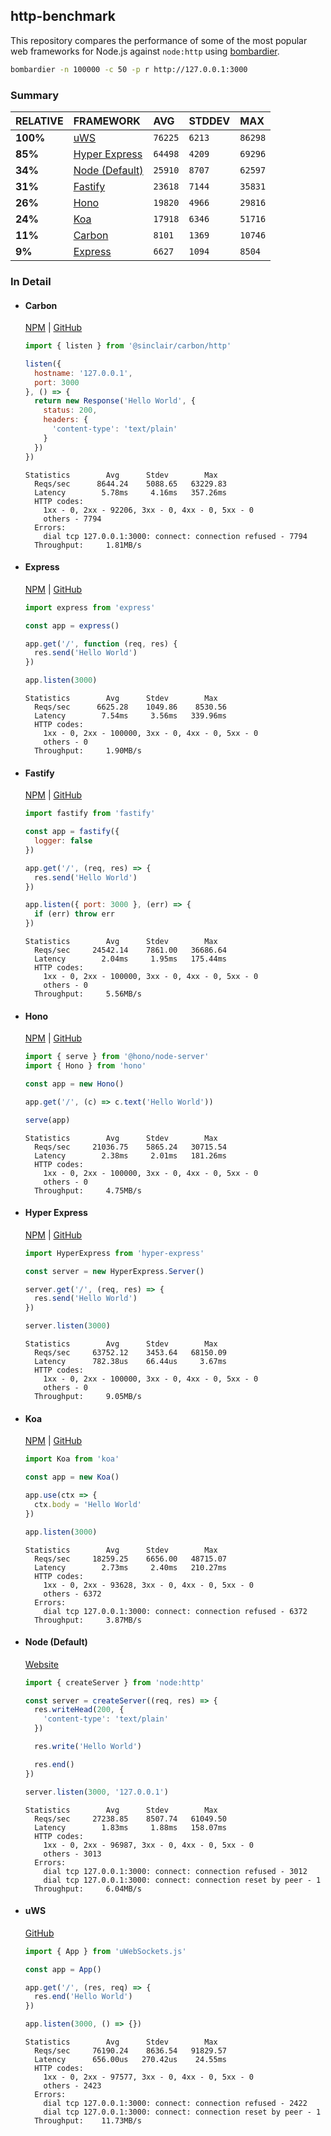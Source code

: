 ## http-benchmark

This repository compares the performance of some of the most popular web frameworks for Node.js against `node:http` using [bombardier](https://github.com/codesenberg/bombardier).

```bash
bombardier -n 100000 -c 50 -p r http://127.0.0.1:3000
```

### Summary

| RELATIVE | FRAMEWORK | AVG | STDDEV | MAX |
| :--- | :--- | :--- | :--- | :--- |
| **100%** | [uWS](#uws) | `76225` | `6213` | `86298` |
| **85%** | [Hyper Express](#hyper-express) | `64498` | `4209` | `69296` |
| **34%** | [Node (Default)](#node-default) | `25910` | `8707` | `62597` |
| **31%** | [Fastify](#fastify) | `23618` | `7144` | `35831` |
| **26%** | [Hono](#hono) | `19820` | `4966` | `29816` |
| **24%** | [Koa](#koa) | `17918` | `6346` | `51716` |
| **11%** | [Carbon](#carbon) | `8101` | `1369` | `10746` |
| **9%** | [Express](#express) | `6627` | `1094` | `8504` |


### In Detail

- #### Carbon
  [NPM](https://npmjs.com/@sinclair/carbon) | [GitHub](https://github.com/sinclairzx81/carbon)
  ```js
  import { listen } from '@sinclair/carbon/http'

  listen({
    hostname: '127.0.0.1',
    port: 3000
  }, () => {
    return new Response('Hello World', {
      status: 200,
      headers: {
        'content-type': 'text/plain'
      }
    })
  })
  ```

  ```
  Statistics        Avg      Stdev        Max
    Reqs/sec      8644.24    5088.65   63229.83
    Latency        5.78ms     4.16ms   357.26ms
    HTTP codes:
      1xx - 0, 2xx - 92206, 3xx - 0, 4xx - 0, 5xx - 0
      others - 7794
    Errors:
      dial tcp 127.0.0.1:3000: connect: connection refused - 7794
    Throughput:     1.81MB/s
  ```

- #### Express
  [NPM](https://npmjs.com/express) | [GitHub](https://github.com/expressjs/express)
  ```js
  import express from 'express'

  const app = express()

  app.get('/', function (req, res) {
    res.send('Hello World')
  })

  app.listen(3000)
  ```

  ```
  Statistics        Avg      Stdev        Max
    Reqs/sec      6625.28    1049.86    8530.56
    Latency        7.54ms     3.56ms   339.96ms
    HTTP codes:
      1xx - 0, 2xx - 100000, 3xx - 0, 4xx - 0, 5xx - 0
      others - 0
    Throughput:     1.90MB/s
  ```

- #### Fastify
  [NPM](https://npmjs.com/fastify) | [GitHub](https://github.com/fastify/fastify)
  ```js
  import fastify from 'fastify'

  const app = fastify({
    logger: false
  })

  app.get('/', (req, res) => {
    res.send('Hello World')
  })

  app.listen({ port: 3000 }, (err) => {
    if (err) throw err
  })
  ```

  ```
  Statistics        Avg      Stdev        Max
    Reqs/sec     24542.14    7861.00   36686.64
    Latency        2.04ms     1.95ms   175.44ms
    HTTP codes:
      1xx - 0, 2xx - 100000, 3xx - 0, 4xx - 0, 5xx - 0
      others - 0
    Throughput:     5.56MB/s
  ```

- #### Hono
  [NPM](https://npmjs.com/hono) | [GitHub](https://github.com/honojs/hono)
  ```js
  import { serve } from '@hono/node-server'
  import { Hono } from 'hono'

  const app = new Hono()

  app.get('/', (c) => c.text('Hello World'))

  serve(app)
  ```

  ```
  Statistics        Avg      Stdev        Max
    Reqs/sec     21036.75    5865.24   30715.54
    Latency        2.38ms     2.01ms   181.26ms
    HTTP codes:
      1xx - 0, 2xx - 100000, 3xx - 0, 4xx - 0, 5xx - 0
      others - 0
    Throughput:     4.75MB/s
  ```

- #### Hyper Express
  [NPM](https://npmjs.com/hyper-express) | [GitHub](https://github.com/kartikk221/hyper-express)
  ```js
  import HyperExpress from 'hyper-express'

  const server = new HyperExpress.Server()

  server.get('/', (req, res) => {
    res.send('Hello World')
  })

  server.listen(3000)
  ```

  ```
  Statistics        Avg      Stdev        Max
    Reqs/sec     63752.12    3453.64   68150.09
    Latency      782.38us    66.44us     3.67ms
    HTTP codes:
      1xx - 0, 2xx - 100000, 3xx - 0, 4xx - 0, 5xx - 0
      others - 0
    Throughput:     9.05MB/s
  ```

- #### Koa
  [NPM](https://npmjs.com/koa) | [GitHub](https://github.com/koajs/koa)
  ```js
  import Koa from 'koa'

  const app = new Koa()

  app.use(ctx => {
    ctx.body = 'Hello World'
  })

  app.listen(3000)
  ```

  ```
  Statistics        Avg      Stdev        Max
    Reqs/sec     18259.25    6656.00   48715.07
    Latency        2.73ms     2.40ms   210.27ms
    HTTP codes:
      1xx - 0, 2xx - 93628, 3xx - 0, 4xx - 0, 5xx - 0
      others - 6372
    Errors:
      dial tcp 127.0.0.1:3000: connect: connection refused - 6372
    Throughput:     3.87MB/s
  ```

- #### Node (Default)
  [Website](https://nodejs.org/api/http.html)
  ```js
  import { createServer } from 'node:http'

  const server = createServer((req, res) => {
    res.writeHead(200, {
      'content-type': 'text/plain'
    })

    res.write('Hello World')

    res.end()
  })

  server.listen(3000, '127.0.0.1')
  ```

  ```
  Statistics        Avg      Stdev        Max
    Reqs/sec     27238.85    8507.74   61049.50
    Latency        1.83ms     1.88ms   158.07ms
    HTTP codes:
      1xx - 0, 2xx - 96987, 3xx - 0, 4xx - 0, 5xx - 0
      others - 3013
    Errors:
      dial tcp 127.0.0.1:3000: connect: connection refused - 3012
      dial tcp 127.0.0.1:3000: connect: connection reset by peer - 1
    Throughput:     6.04MB/s
  ```

- #### uWS
  [GitHub](https://github.com/uNetworking/uWebSockets.js)
  ```js
  import { App } from 'uWebSockets.js'

  const app = App()

  app.get('/', (res, req) => {
    res.end('Hello World')
  })

  app.listen(3000, () => {})
  ```

  ```
  Statistics        Avg      Stdev        Max
    Reqs/sec     76190.24    8636.54   91829.57
    Latency      656.00us   270.42us    24.55ms
    HTTP codes:
      1xx - 0, 2xx - 97577, 3xx - 0, 4xx - 0, 5xx - 0
      others - 2423
    Errors:
      dial tcp 127.0.0.1:3000: connect: connection refused - 2422
      dial tcp 127.0.0.1:3000: connect: connection reset by peer - 1
    Throughput:    11.73MB/s
  ```


